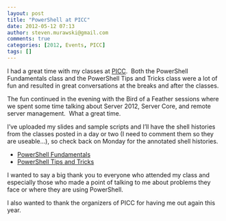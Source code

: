 ```yaml
---
layout: post
title: "PowerShell at PICC"
date: 2012-05-12 07:13
author: steven.murawski@gmail.com
comments: true
categories: [2012, Events, PICC]
tags: []
---
```



I had a great time with my classes at [PICC](http://www.picconf.org/).&#160; Both the PowerShell Fundamentals class and the PowerShell Tips and Tricks class were a lot of fun and resulted in great conversations at the breaks and after the classes.



The fun continued in the evening with the Bird of a Feather sessions where we spent some time talking about Server 2012, Server Core, and remote server management.&#160; What a great time.



I’ve uploaded my slides and sample scripts and I’ll have the shell histories from the classes posted in a day or two (I need to comment them so they are useable…), so check back on Monday for the annotated shell histories.



*   [PowerShell Fundamentals](http://download.usepowershell.com/PICC-Fundamentals.zip)
*   [PowerShell Tips and Tricks](http://download.usepowershell.com/PICC-TipsAndTricks.zip)


I wanted to say a big thank you to everyone who attended my class and especially those who made a point of talking to me about problems they face or where they are using PowerShell.



I also wanted to thank the organizers of PICC for having me out again this year.

